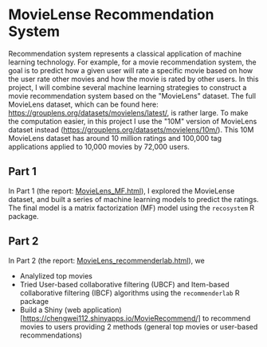 # MovieLense Recommendation System

Recommendation system represents a classical application of machine learning technology. 
For example, for a movie recommendation system, the goal is to predict how a given user will rate a specific movie based on how the user rate other movies and how the movie is rated by other users. 
In this project, I will combine several machine learning strategies to construct a movie recommendation system based on the "MovieLens" dataset. 
The full MovieLens dataset, which can be found here: https://grouplens.org/datasets/movielens/latest/, is rather large. 
To make the computation easier, in this project I use the "10M" version of MovieLens dataset instead (https://grouplens.org/datasets/movielens/10m/). 
This 10M MovieLens dataset has around 10 million ratings and 100,000 tag applications applied to 10,000 movies by 72,000 users.

## Part 1

In Part 1 (the report: [MovieLens_MF.html](http://htmlpreview.github.io/?https://github.com/delongmeng/MovieLense_Recommendation/blob/master/MovieLens_MF.html)), I explored the MovieLense dataset, and built a series of machine learning models to predict the ratings. The final model is a matrix factorization (MF) model using the `recosystem` R package.

## Part 2

In Part 2 (the report: [MovieLens_recommenderlab.html](http://htmlpreview.github.io/?https://github.com/delongmeng/MovieLense_Recommendation/blob/master/MovieLens_recommenderlab.html)), we
- Analylized top movies  
- Tried User-based collaborative filtering (UBCF) and Item-based collaborative filtering (IBCF) algorithms using the `recommenderlab` R package
- Build a Shiny (web application)[https://chengwei112.shinyapps.io/MovieRecommend/] to recommend movies to users providing 2 methods (general top movies or user-based recommendations)